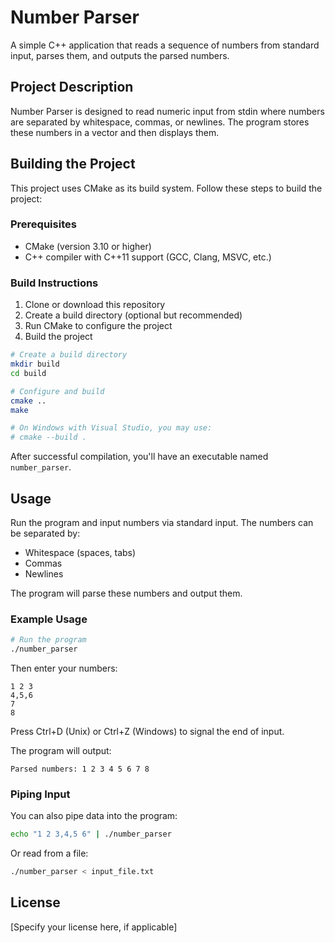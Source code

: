 # Number Parser

A simple C++ application that reads a sequence of numbers from standard input, parses them, and outputs the parsed numbers.

## Project Description

Number Parser is designed to read numeric input from stdin where numbers are separated by whitespace, commas, or newlines. The program stores these numbers in a vector and then displays them.

## Building the Project

This project uses CMake as its build system. Follow these steps to build the project:

### Prerequisites

- CMake (version 3.10 or higher)
- C++ compiler with C++11 support (GCC, Clang, MSVC, etc.)

### Build Instructions

1. Clone or download this repository
2. Create a build directory (optional but recommended)
3. Run CMake to configure the project
4. Build the project

```bash
# Create a build directory
mkdir build
cd build

# Configure and build
cmake ..
make

# On Windows with Visual Studio, you may use:
# cmake --build .
```

After successful compilation, you'll have an executable named `number_parser`.

## Usage

Run the program and input numbers via standard input. The numbers can be separated by:
- Whitespace (spaces, tabs)
- Commas
- Newlines

The program will parse these numbers and output them.

### Example Usage

```bash
# Run the program
./number_parser
```

Then enter your numbers:
```
1 2 3
4,5,6
7
8
```

Press Ctrl+D (Unix) or Ctrl+Z (Windows) to signal the end of input.

The program will output:
```
Parsed numbers: 1 2 3 4 5 6 7 8
```

### Piping Input

You can also pipe data into the program:

```bash
echo "1 2 3,4,5 6" | ./number_parser
```

Or read from a file:

```bash
./number_parser < input_file.txt
```

## License

[Specify your license here, if applicable]

